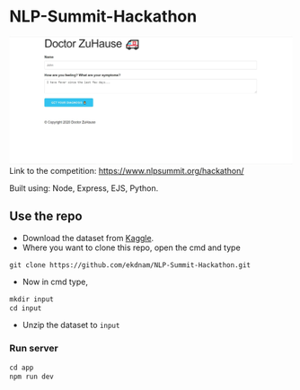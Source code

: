 # NLP-Summit-Hackathon

![demo](./images/demo.jpg)
Link to the competition: https://www.nlpsummit.org/hackathon/

Built using: Node, Express, EJS, Python.


## Use the repo
- Download the dataset from [Kaggle](https://www.kaggle.com/tboyle10/medicaltranscriptions).
- Where you want to clone this repo, open the cmd and type
```
git clone https://github.com/ekdnam/NLP-Summit-Hackathon.git
```
- Now in cmd type,
```
mkdir input
cd input
```
- Unzip the dataset to `input`

### Run server

```
cd app
npm run dev
```

